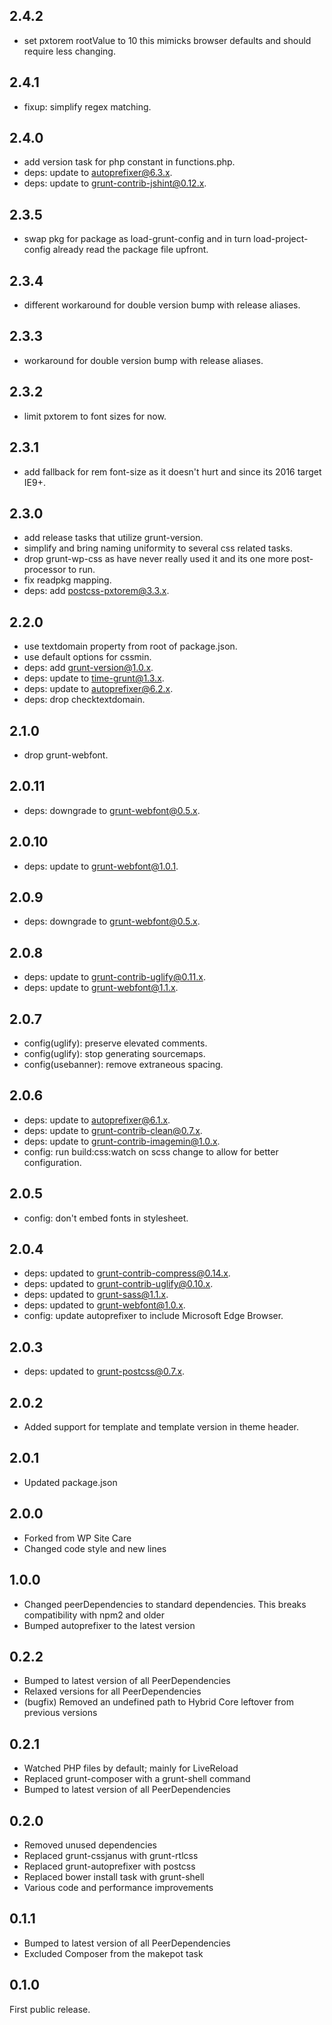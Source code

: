 ## 2.4.2

- set pxtorem rootValue to 10 this mimicks browser defaults and should require less changing.

## 2.4.1

- fixup: simplify regex matching.

## 2.4.0

- add version task for php constant in functions.php.
- deps: update to autoprefixer@6.3.x.
- deps: update to grunt-contrib-jshint@0.12.x.

## 2.3.5

- swap pkg for package as load-grunt-config and in turn load-project-config already read the package file upfront.

## 2.3.4

- different workaround for double version bump with release aliases.

## 2.3.3

- workaround for double version bump with release aliases.

## 2.3.2

- limit pxtorem to font sizes for now.

## 2.3.1

- add fallback for rem font-size as it doesn't hurt and since its 2016 target IE9+.

## 2.3.0

- add release tasks that utilize grunt-version.
- simplify and bring naming uniformity to several css related tasks.
- drop grunt-wp-css as have never really used it and its one more post-processor to run.
- fix readpkg mapping.
- deps: add postcss-pxtorem@3.3.x.

## 2.2.0

- use textdomain property from root of package.json.
- use default options for cssmin.
- deps: add grunt-version@1.0.x.
- deps: update to time-grunt@1.3.x.
- deps: update to autoprefixer@6.2.x.
- deps: drop checktextdomain.

## 2.1.0

- drop grunt-webfont.

## 2.0.11

- deps: downgrade to grunt-webfont@0.5.x.

## 2.0.10

- deps: update to grunt-webfont@1.0.1.

## 2.0.9

- deps: downgrade to grunt-webfont@0.5.x.

## 2.0.8

- deps: update to grunt-contrib-uglify@0.11.x.
- deps: update to grunt-webfont@1.1.x.

## 2.0.7

- config(uglify): preserve elevated comments.
- config(uglify): stop generating sourcemaps.
- config(usebanner): remove extraneous spacing.

## 2.0.6

- deps: update to autoprefixer@6.1.x.
- deps: update to grunt-contrib-clean@0.7.x.
- deps: update to grunt-contrib-imagemin@1.0.x.
- config: run build:css:watch on scss change to allow for better configuration.

## 2.0.5

- config: don't embed fonts in stylesheet.

## 2.0.4

- deps: updated to grunt-contrib-compress@0.14.x.
- deps: updated to grunt-contrib-uglify@0.10.x.
- deps: updated to grunt-sass@1.1.x.
- deps: updated to grunt-webfont@1.0.x.
- config: update autoprefixer to include Microsoft Edge Browser.

## 2.0.3

- deps: updated to grunt-postcss@0.7.x.

## 2.0.2

- Added support for template and template version in theme header.

## 2.0.1

- Updated package.json

## 2.0.0

- Forked from WP Site Care
- Changed code style and new lines

## 1.0.0

- Changed peerDependencies to standard dependencies. This breaks compatibility with npm2 and older
- Bumped autoprefixer to the latest version

## 0.2.2

- Bumped to latest version of all PeerDependencies
- Relaxed versions for all PeerDependencies
- (bugfix) Removed an undefined path to Hybrid Core leftover from previous versions

## 0.2.1

- Watched PHP files by default; mainly for LiveReload
- Replaced grunt-composer with a grunt-shell command
- Bumped to latest version of all PeerDependencies

## 0.2.0

- Removed unused dependencies
- Replaced grunt-cssjanus with grunt-rtlcss
- Replaced grunt-autoprefixer with postcss
- Replaced bower install task with grunt-shell
- Various code and performance improvements

## 0.1.1

- Bumped to latest version of all PeerDependencies
- Excluded Composer from the makepot task

## 0.1.0

First public release.

